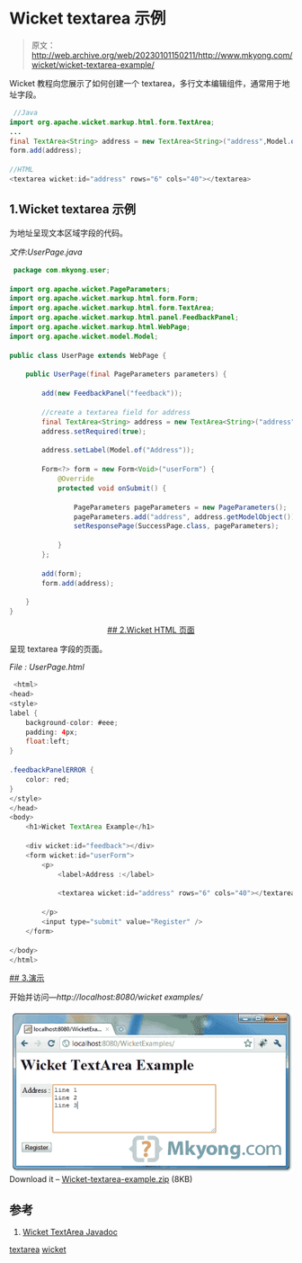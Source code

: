 # Wicket textarea 示例

> 原文：<http://web.archive.org/web/20230101150211/http://www.mkyong.com/wicket/wicket-textarea-example/>

Wicket 教程向您展示了如何创建一个 textarea，多行文本编辑组件，通常用于地址字段。

```java
 //Java 
import org.apache.wicket.markup.html.form.TextArea;
...
final TextArea<String> address = new TextArea<String>("address",Model.of(""));		
form.add(address);

//HTML
<textarea wicket:id="address" rows="6" cols="40"></textarea> 
```

## 1.Wicket textarea 示例

为地址呈现文本区域字段的代码。

*文件:UserPage.java*

```java
 package com.mkyong.user;

import org.apache.wicket.PageParameters;
import org.apache.wicket.markup.html.form.Form;
import org.apache.wicket.markup.html.form.TextArea;
import org.apache.wicket.markup.html.panel.FeedbackPanel;
import org.apache.wicket.markup.html.WebPage;
import org.apache.wicket.model.Model;

public class UserPage extends WebPage {

	public UserPage(final PageParameters parameters) {

		add(new FeedbackPanel("feedback"));

		//create a textarea field for address
		final TextArea<String> address = new TextArea<String>("address",Model.of(""));
		address.setRequired(true);

		address.setLabel(Model.of("Address")); 

		Form<?> form = new Form<Void>("userForm") {
			@Override
			protected void onSubmit() {

				PageParameters pageParameters = new PageParameters();
				pageParameters.add("address", address.getModelObject());
				setResponsePage(SuccessPage.class, pageParameters);

			}
		};

		add(form);
		form.add(address);

	}
} 
```

 <ins class="adsbygoogle" style="display:block; text-align:center;" data-ad-format="fluid" data-ad-layout="in-article" data-ad-client="ca-pub-2836379775501347" data-ad-slot="6894224149">## 2.Wicket HTML 页面

呈现 textarea 字段的页面。

*File : UserPage.html*

```java
 <html>
<head>
<style>
label {
	background-color: #eee;
	padding: 4px;
	float:left;
}

.feedbackPanelERROR {
	color: red;
}
</style>
</head>
<body>
	<h1>Wicket TextArea Example</h1>

	<div wicket:id="feedback"></div>
	<form wicket:id="userForm">
		<p>
			<label>Address :</label> 

			<textarea wicket:id="address" rows="6" cols="40"></textarea>

		</p>
		<input type="submit" value="Register" />
	</form>

</body>
</html> 
```

 <ins class="adsbygoogle" style="display:block" data-ad-client="ca-pub-2836379775501347" data-ad-slot="8821506761" data-ad-format="auto" data-ad-region="mkyongregion">## 3.演示

开始并访问—*http://localhost:8080/wicket examples/*

![wicket textarea address field](img/844dc010651cb6e4fe091f243a5b39f5.png "wicket-textarea-example")Download it – [Wicket-textarea-example.zip](http://web.archive.org/web/20190301152104/http://www.mkyong.com/wp-content/uploads/2011/05/Wicket-textarea-example.zip) (8KB)

## 参考

1.  [Wicket TextArea Javadoc](http://web.archive.org/web/20190301152104/http://wicket.apache.org/apidocs/1.4/org/apache/wicket/markup/html/form/TextArea.html)

[textarea](http://web.archive.org/web/20190301152104/http://www.mkyong.com/tag/textarea/) [wicket](http://web.archive.org/web/20190301152104/http://www.mkyong.com/tag/wicket/)







